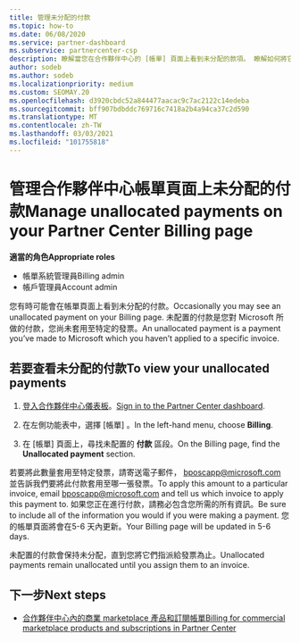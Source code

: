 ```yaml
---
title: 管理未分配的付款
ms.topic: how-to
ms.date: 06/08/2020
ms.service: partner-dashboard
ms.subservice: partnercenter-csp
description: 瞭解當您在合作夥伴中心的 [帳單] 頁面上看到未分配的款項。 瞭解如何將它們套用至您的發票。
author: sodeb
ms.author: sodeb
ms.localizationpriority: medium
ms.custom: SEOMAY.20
ms.openlocfilehash: d3920cbdc52a844477aacac9c7ac2122c14edeba
ms.sourcegitcommit: bff907bdbddc769716c7418a2b4a94ca37c2d590
ms.translationtype: MT
ms.contentlocale: zh-TW
ms.lasthandoff: 03/03/2021
ms.locfileid: "101755818"
---
```

# <a name="manage-unallocated-payments-on-your-partner-center-billing-page"></a><span data-ttu-id="dbab2-104">管理合作夥伴中心帳單頁面上未分配的付款</span><span class="sxs-lookup"><span data-stu-id="dbab2-104">Manage unallocated payments on your Partner Center Billing page</span></span>

<span data-ttu-id="dbab2-105">**適當的角色**</span><span class="sxs-lookup"><span data-stu-id="dbab2-105">**Appropriate roles**</span></span>

- <span data-ttu-id="dbab2-106">帳單系統管理員</span><span class="sxs-lookup"><span data-stu-id="dbab2-106">Billing admin</span></span>
- <span data-ttu-id="dbab2-107">帳戶管理員</span><span class="sxs-lookup"><span data-stu-id="dbab2-107">Account admin</span></span>

<span data-ttu-id="dbab2-108">您有時可能會在帳單頁面上看到未分配的付款。</span><span class="sxs-lookup"><span data-stu-id="dbab2-108">Occasionally you may see an unallocated payment on your Billing page.</span></span> <span data-ttu-id="dbab2-109">未配置的付款是您對 Microsoft 所做的付款，您尚未套用至特定的發票。</span><span class="sxs-lookup"><span data-stu-id="dbab2-109">An unallocated payment is a payment you’ve made to Microsoft which you haven’t applied to a specific invoice.</span></span>

## <a name="to-view-your-unallocated-payments"></a><span data-ttu-id="dbab2-110">若要查看未分配的付款</span><span class="sxs-lookup"><span data-stu-id="dbab2-110">To view your unallocated payments</span></span>

1. <span data-ttu-id="dbab2-111">[登入合作夥伴中心儀表板](https://partner.microsoft.com/dashboard/home)。</span><span class="sxs-lookup"><span data-stu-id="dbab2-111">[Sign in to the Partner Center dashboard](https://partner.microsoft.com/dashboard/home).</span></span>

2. <span data-ttu-id="dbab2-112">在左側功能表中，選擇 [帳單]  。</span><span class="sxs-lookup"><span data-stu-id="dbab2-112">In the left-hand menu, choose **Billing**.</span></span>

3. <span data-ttu-id="dbab2-113">在 [帳單] 頁面上，尋找未配置的 **付款** 區段。</span><span class="sxs-lookup"><span data-stu-id="dbab2-113">On the Billing page, find the **Unallocated payment** section.</span></span> 

<span data-ttu-id="dbab2-114">若要將此數量套用至特定發票，請寄送電子郵件， bposcapp@microsoft.com 並告訴我們要將此付款套用至哪一張發票。</span><span class="sxs-lookup"><span data-stu-id="dbab2-114">To apply this amount to a particular invoice, email bposcapp@microsoft.com and tell us which invoice to apply this payment to.</span></span> <span data-ttu-id="dbab2-115">如果您正在進行付款，請務必包含您所需的所有資訊。</span><span class="sxs-lookup"><span data-stu-id="dbab2-115">Be sure to include all of the information you would if you were making a payment.</span></span> <span data-ttu-id="dbab2-116">您的帳單頁面將會在5-6 天內更新。</span><span class="sxs-lookup"><span data-stu-id="dbab2-116">Your Billing page will be updated in 5-6 days.</span></span> 

<span data-ttu-id="dbab2-117">未配置的付款會保持未分配，直到您將它們指派給發票為止。</span><span class="sxs-lookup"><span data-stu-id="dbab2-117">Unallocated payments remain unallocated until you assign them to an invoice.</span></span> 

## <a name="next-steps"></a><span data-ttu-id="dbab2-118">下一步</span><span class="sxs-lookup"><span data-stu-id="dbab2-118">Next steps</span></span>

- [<span data-ttu-id="dbab2-119">合作夥伴中心內的商業 marketplace 產品和訂閱帳單</span><span class="sxs-lookup"><span data-stu-id="dbab2-119">Billing for commercial marketplace products and subscriptions in Partner Center</span></span>](csp-commercial-marketplace-billing.md)